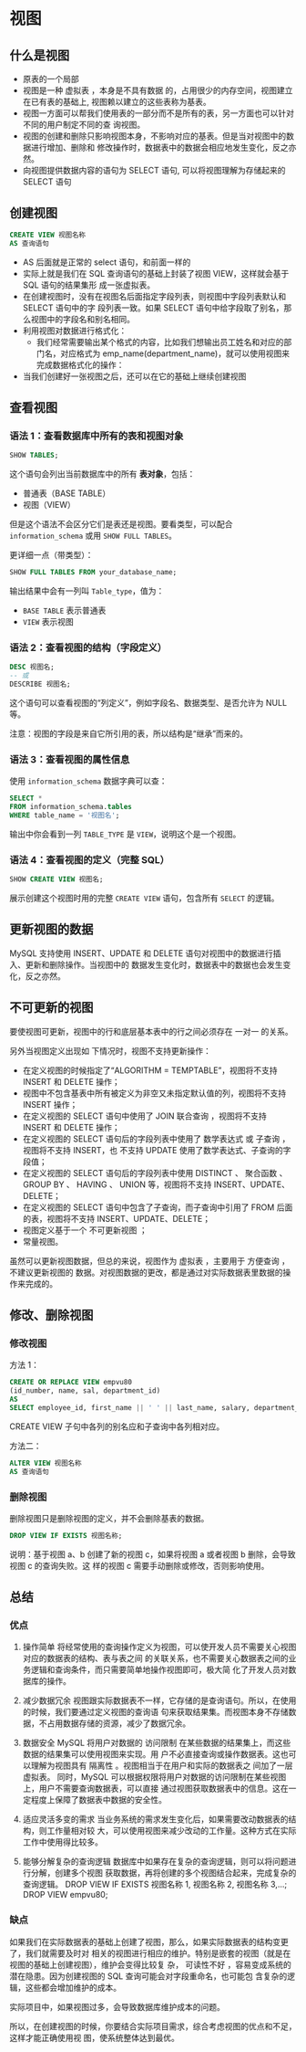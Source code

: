 # 视图

## 什么是视图

- 原表的一个局部
- 视图是一种 虚拟表 ，本身是不具有数据 的，占用很少的内存空间，视图建立在已有表的基础上, 视图赖以建立的这些表称为基表。
- 视图一方面可以帮我们使用表的一部分而不是所有的表，另一方面也可以针对不同的用户制定不同的查 询视图。
- 视图的创建和删除只影响视图本身，不影响对应的基表。但是当对视图中的数据进行增加、删除和 修改操作时，数据表中的数据会相应地发生变化，反之亦然。
- 向视图提供数据内容的语句为 SELECT 语句, 可以将视图理解为存储起来的 SELECT 语句

## 创建视图

```sql
CREATE VIEW 视图名称
AS 查询语句
```

- AS 后面就是正常的 select 语句，和前面一样的
- 实际上就是我们在 SQL 查询语句的基础上封装了视图 VIEW，这样就会基于 SQL 语句的结果集形 成一张虚拟表。
- 在创建视图时，没有在视图名后面指定字段列表，则视图中字段列表默认和 SELECT 语句中的字 段列表一致。如果 SELECT 语句中给字段取了别名，那么视图中的字段名和别名相同。
- 利用视图对数据进行格式化：
  - 我们经常需要输出某个格式的内容，比如我们想输出员工姓名和对应的部门名，对应格式为 emp_name(department_name)，就可以使用视图来完成数据格式化的操作：
- 当我们创建好一张视图之后，还可以在它的基础上继续创建视图

## 查看视图

### **语法 1：查看数据库中所有的表和视图对象**

```sql
SHOW TABLES;
```

这个语句会列出当前数据库中的所有 **表对象**，包括：

- 普通表（BASE TABLE）
- 视图（VIEW）

但是这个语法不会区分它们是表还是视图。要看类型，可以配合 `information_schema` 或用 `SHOW FULL TABLES`。

更详细一点（带类型）：

```sql
SHOW FULL TABLES FROM your_database_name;
```

输出结果中会有一列叫 `Table_type`，值为：

- `BASE TABLE` 表示普通表
- `VIEW` 表示视图

### **语法 2：查看视图的结构（字段定义）**

```sql
DESC 视图名;
-- 或
DESCRIBE 视图名;
```

这个语句可以查看视图的“列定义”，例如字段名、数据类型、是否允许为 NULL 等。

注意：视图的字段是来自它所引用的表，所以结构是“继承”而来的。

### **语法 3：查看视图的属性信息**

使用 `information_schema` 数据字典可以查：

```sql
SELECT * 
FROM information_schema.tables 
WHERE table_name = '视图名';
```

输出中你会看到一列 `TABLE_TYPE` 是 `VIEW`，说明这个是一个视图。

### **语法 4：查看视图的定义（完整 SQL）**

```sql
SHOW CREATE VIEW 视图名;
```

展示创建这个视图时用的完整 `CREATE VIEW` 语句，包含所有 `SELECT` 的逻辑。

## 更新视图的数据

MySQL 支持使用 INSERT、UPDATE 和 DELETE 语句对视图中的数据进行插入、更新和删除操作。当视图中的 数据发生变化时，数据表中的数据也会发生变化，反之亦然。

## 不可更新的视图

要使视图可更新，视图中的行和底层基本表中的行之间必须存在 一对一 的关系。

另外当视图定义出现如 下情况时，视图不支持更新操作：

- 在定义视图的时候指定了“ALGORITHM = TEMPTABLE”，视图将不支持 INSERT 和 DELETE 操作；
- 视图中不包含基表中所有被定义为非空又未指定默认值的列，视图将不支持 INSERT 操作；
- 在定义视图的 SELECT 语句中使用了 JOIN 联合查询 ，视图将不支持 INSERT 和 DELETE 操作；
- 在定义视图的 SELECT 语句后的字段列表中使用了 数学表达式 或 子查询 ，视图将不支持 INSERT，也 不支持 UPDATE 使用了数学表达式、子查询的字段值；
- 在定义视图的 SELECT 语句后的字段列表中使用 DISTINCT 、 聚合函数 、 GROUP BY 、 HAVING 、 UNION 等，视图将不支持 INSERT、UPDATE、DELETE；
- 在定义视图的 SELECT 语句中包含了子查询，而子查询中引用了 FROM 后面的表，视图将不支持 INSERT、UPDATE、DELETE；
- 视图定义基于一个 不可更新视图 ；
- 常量视图。

虽然可以更新视图数据，但总的来说，视图作为 虚拟表 ，主要用于 方便查询 ，不建议更新视图的 数据。对视图数据的更改，都是通过对实际数据表里数据的操作来完成的。

## 修改、删除视图

### 修改视图

方法 1：

```sql
CREATE OR REPLACE VIEW empvu80 
(id_number, name, sal, department_id) 
AS 
SELECT employee_id, first_name || ' ' || last_name, salary, department_id FROM employees WHERE department_id = 80;
```

CREATE VIEW 子句中各列的别名应和子查询中各列相对应。

方法二：

```sql
ALTER VIEW 视图名称 
AS 查询语句
```

### 删除视图

删除视图只是删除视图的定义，并不会删除基表的数据。

```sql
DROP VIEW IF EXISTS 视图名称;
```

说明：基于视图 a、b 创建了新的视图 c，如果将视图 a 或者视图 b 删除，会导致视图 c 的查询失败。这 样的视图 c 需要手动删除或修改，否则影响使用。

## 总结

### 优点

1. 操作简单 将经常使用的查询操作定义为视图，可以使开发人员不需要关心视图对应的数据表的结构、表与表之间 的关联关系，也不需要关心数据表之间的业务逻辑和查询条件，而只需要简单地操作视图即可，极大简 化了开发人员对数据库的操作。

2. 减少数据冗余 视图跟实际数据表不一样，它存储的是查询语句。所以，在使用的时候，我们要通过定义视图的查询语 句来获取结果集。而视图本身不存储数据，不占用数据存储的资源，减少了数据冗余。

3. 数据安全 MySQL 将用户对数据的 访问限制 在某些数据的结果集上，而这些数据的结果集可以使用视图来实现。用 户不必直接查询或操作数据表。这也可以理解为视图具有 隔离性 。视图相当于在用户和实际的数据表之 间加了一层虚拟表。 同时，MySQL 可以根据权限将用户对数据的访问限制在某些视图上，用户不需要查询数据表，可以直接 通过视图获取数据表中的信息。这在一定程度上保障了数据表中数据的安全性。

4. 适应灵活多变的需求 当业务系统的需求发生变化后，如果需要改动数据表的结构，则工作量相对较 大，可以使用视图来减少改动的工作量。这种方式在实际工作中使用得比较多。

5. 能够分解复杂的查询逻辑 数据库中如果存在复杂的查询逻辑，则可以将问题进行分解，创建多个视图 获取数据，再将创建的多个视图结合起来，完成复杂的查询逻辑。 DROP VIEW IF EXISTS 视图名称 1, 视图名称 2, 视图名称 3,...; DROP VIEW empvu80;

### 缺点

如果我们在实际数据表的基础上创建了视图，那么，如果实际数据表的结构变更了，我们就需要及时对 相关的视图进行相应的维护。特别是嵌套的视图（就是在视图的基础上创建视图），维护会变得比较复 杂， 可读性不好 ，容易变成系统的潜在隐患。因为创建视图的 SQL 查询可能会对字段重命名，也可能包 含复杂的逻辑，这些都会增加维护的成本。

实际项目中，如果视图过多，会导致数据库维护成本的问题。

所以，在创建视图的时候，你要结合实际项目需求，综合考虑视图的优点和不足，这样才能正确使用视 图，使系统整体达到最优。
